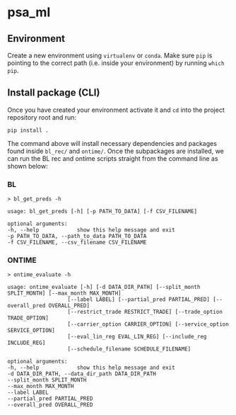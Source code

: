 # psa_ml

## Environment

Create a new environment using `virtualenv` or `conda`. Make sure `pip` is pointing to the correct path (i.e. inside your environment) by running `which pip`.

## Install package (CLI)

Once you have created your environment activate it and `cd` into the project repository root and run:

    pip install .


The command above will install necessary dependencies and packages found inside `bl_rec/` and `ontime/`. Once the subpackages are installed, we can run the BL rec and ontime scripts straight from the command line as shown below:

### BL

    > bl_get_preds -h

    usage: bl_get_preds [-h] [-p PATH_TO_DATA] [-f CSV_FILENAME]

    optional arguments:
    -h, --help            show this help message and exit
    -p PATH_TO_DATA, --path_to_data PATH_TO_DATA
    -f CSV_FILENAME, --csv_filename CSV_FILENAME

### ONTIME

    > ontime_evaluate -h

    usage: ontime_evaluate [-h] [-d DATA_DIR_PATH] [--split_month SPLIT_MONTH] [--max_month MAX_MONTH]
                       [--label LABEL] [--partial_pred PARTIAL_PRED] [--overall_pred OVERALL_PRED]
                       [--restrict_trade RESTRICT_TRADE] [--trade_option TRADE_OPTION]
                       [--carrier_option CARRIER_OPTION] [--service_option SERVICE_OPTION]
                       [--eval_lin_reg EVAL_LIN_REG] [--include_reg INCLUDE_REG]
                       [--schedule_filename SCHEDULE_FILENAME]

    optional arguments:
    -h, --help            show this help message and exit
    -d DATA_DIR_PATH, --data_dir_path DATA_DIR_PATH
    --split_month SPLIT_MONTH
    --max_month MAX_MONTH
    --label LABEL
    --partial_pred PARTIAL_PRED
    --overall_pred OVERALL_PRED
